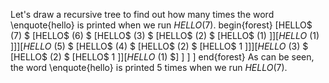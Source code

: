 Let's draw a recursive tree to find out how many times the word \enquote{hello} is printed when we run $HELLO(7)$.
begin{forest}
[HELLO$ (7) $
		[HELLO$ (6) $
				[HELLO$ (3) $
						[HELLO$ (2) $
								[HELLO$ (1) $]
							]
							[HELLO$ (1) $]
					]
			]
			[HELLO$ (5) $
				[HELLO$ (4) $
						[HELLO$ (2) $
								[HELLO$ 1 $]
							]
					]
					[HELLO$ (3) $
						[HELLO$ (2) $
								[HELLO$ 1 $]
							]
							[HELLO$ (1) $]
					]
			]
	]
end{forest} 
As can be seen, the word \enquote{hello} is printed 5 times when we run $HELLO(7)$.
